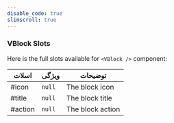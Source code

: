 ```yaml
---
disable_code: true
slimscroll: true
---
```


### VBlock Slots

Here is the full slots available for `<VBlock />` component:

| اسلات   | ویژگی                               | توضیحات          |
| ------- | ----------------------------------- | ---------------- |
| #icon   | <span class="is-null">`null`</span> | The block icon   |
| #title  | <span class="is-null">`null`</span> | The block title  |
| #action | <span class="is-null">`null`</span> | The block action |
